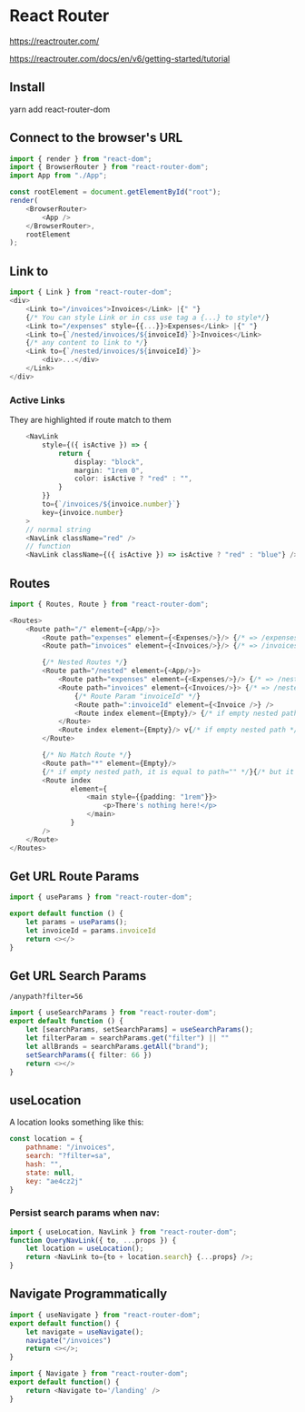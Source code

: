 

# React Router
https://reactrouter.com/

https://reactrouter.com/docs/en/v6/getting-started/tutorial

## Install
yarn add react-router-dom

## Connect to the browser's URL
```typescript jsx
import { render } from "react-dom";
import { BrowserRouter } from "react-router-dom";
import App from "./App";

const rootElement = document.getElementById("root");
render(
    <BrowserRouter>
        <App />
    </BrowserRouter>,
    rootElement
);
```

## Link to
```typescript jsx
import { Link } from "react-router-dom";
<div>
    <Link to="/invoices">Invoices</Link> |{" "}
    {/* You can style Link or in css use tag a {...} to style*/}
    <Link to="/expenses" style={{...}}>Expenses</Link> |{" "}
    <Link to={`/nested/invoices/${invoiceId}`}>Invoices</Link>
    {/* any content to link to */}
    <Link to={`/nested/invoices/${invoiceId}`}>
        <div>...</div>
    </Link>
</div>
```

### Active Links
They are highlighted if route match to them
```typescript jsx
    <NavLink
        style={({ isActive }) => {
            return {
                display: "block",
                margin: "1rem 0",
                color: isActive ? "red" : "",
            }
        }}
        to={`/invoices/${invoice.number}`}
        key={invoice.number}
    >
    // normal string
    <NavLink className="red" />
    // function
    <NavLink className={({ isActive }) => isActive ? "red" : "blue"} />
```

## Routes

```typescript jsx
import { Routes, Route } from "react-router-dom";

<Routes>
    <Route path="/" element={<App/>}>
        <Route path="expenses" element={<Expenses/>}/> {/* => /expenses */}
        <Route path="invoices" element={<Invoices/>}/> {/* => /invoices */}

        {/* Nested Routes */}
        <Route path="/nested" element={<App/>}>
            <Route path="expenses" element={<Expenses/>}/> {/* => /nested/expenses */}
            <Route path="invoices" element={<Invoices/>}> {/* => /nested/invoices */}
                {/* Route Param "invoiceId" */}
                <Route path=":invoiceId" element={<Invoice />} />
                <Route index element={Empty}/> {/* if empty nested path */}
            </Route>
            <Route index element={Empty}/> v{/* if empty nested path */}
        </Route>

        {/* No Match Route */}
        <Route path="*" element={Empty}/>
        {/* if empty nested path, it is equal to path="" */}{/* but it is not exactly */}
        <Route index
               element={
                   <main style={{padding: "1rem"}}>
                       <p>There's nothing here!</p>
                   </main>
               }
        />
    </Route>
</Routes>
```

## Get URL Route Params
```typescript jsx
import { useParams } from "react-router-dom";

export default function () {
    let params = useParams();
    let invoiceId = params.invoiceId
    return <></>
}
```

## Get URL Search Params
```/anypath?filter=56```
```typescript jsx
import { useSearchParams } from "react-router-dom";
export default function () {
    let [searchParams, setSearchParams] = useSearchParams();
    let filterParam = searchParams.get("filter") || ""
    let allBrands = searchParams.getAll("brand");
    setSearchParams({ filter: 66 })
    return <></>
}
```

## useLocation
A location looks something like this:
```js
const location = {
    pathname: "/invoices",
    search: "?filter=sa",
    hash: "",
    state: null,
    key: "ae4cz2j"
}
```
### Persist search params when nav:
```typescript jsx
import { useLocation, NavLink } from "react-router-dom";
function QueryNavLink({ to, ...props }) {
    let location = useLocation();
    return <NavLink to={to + location.search} {...props} />;
}
```

## Navigate Programmatically
```typescript jsx
import { useNavigate } from "react-router-dom";
export default function() {
    let navigate = useNavigate();
    navigate("/invoices")
    return <></>;
}
```
```typescript jsx
import { Navigate } from "react-router-dom";
export default function() {
    return <Navigate to='/landing' />
}
```
